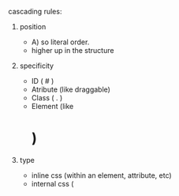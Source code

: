 cascading rules:

1. position
    - A) so literal order. 
    - higher up in the structure 
2. specificity
    - ID ( # )
    - Atribute (like draggable) 
    - Class ( . )
    - Element (like <h1>)
3. type
    - inline css (within an element, attribute, etc)
    - internal css (<style> )
    - external CSS (stylesheet)
4. importance
    - flag to mark as top priority (!important)

    in general, last out is the style applied. (top to the bottom; bottom wins)

    ![Alt text](image.png)